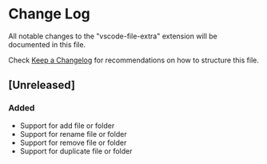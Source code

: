 # Change Log

All notable changes to the "vscode-file-extra" extension will be documented in this file.

Check [Keep a Changelog](http://keepachangelog.com/) for recommendations on how to structure this file.

## [Unreleased]

### Added

- Support for add file or folder
- Support for rename file or folder
- Support for remove file or folder
- Support for duplicate file or folder
